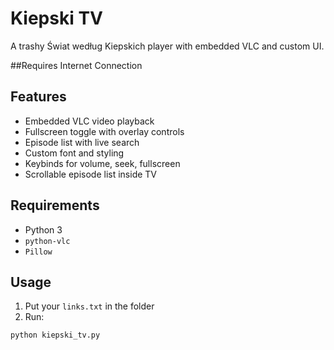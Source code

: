 # Kiepski TV

A trashy Świat według Kiepskich player with embedded VLC and custom UI.

##Requires Internet Connection

## Features

- Embedded VLC video playback
- Fullscreen toggle with overlay controls
- Episode list with live search
- Custom font and styling
- Keybinds for volume, seek, fullscreen
- Scrollable episode list inside TV

## Requirements

- Python 3
- `python-vlc`
- `Pillow`

## Usage

1. Put your `links.txt` in the folder
2. Run:

```bash
python kiepski_tv.py

